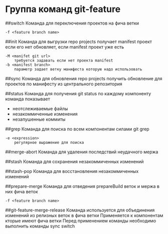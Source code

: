 # Группа команд git-feature
##switch
Команда для переключения проектов на фича ветки
		
	-f <feature branch name>

##init
Команда для выгрузки repo projects
получает manifest проект если его нет 
обновляет, если manifest проект уже есть

    -M <manifet git url>
        требуется задавать если нет проекта manifest
	-b <manifest branch>
		параметр задает ветку манифеста которую надо использовать

##sync
Команда для обновления repo projects
получить обновление для проектов по манифесту из центрального репозитория		

##status
Команда для получения git status по каждому компоненту
команда показывает
* неотслеживаемые файлы
* незакоммиченные изменения
* незапушенные коммиты

##grep
Команда для поиска по всем компонентам силами git grep
    
    -e <expression> 
        регулярное выражение для поиска


##merge-abort
Команда для удаления последствий неудачного мержа

##stash 
Команда для сохранения незакоммиченных изменений

##stash-pop 
Команда для восстановления незакоммиченных изменений

##prepare-merge
Команда для отведения prepareBuild веток и мержа в них фича веток
	
	-f <feature branch name>

##git-feature-merge-release
Команда используется для объединения изменений из релизных веток в фича ветки
Применяется к компонентам кторые имеют фича ветки
Перед применением команды необходимо выполнить команды sync switch

